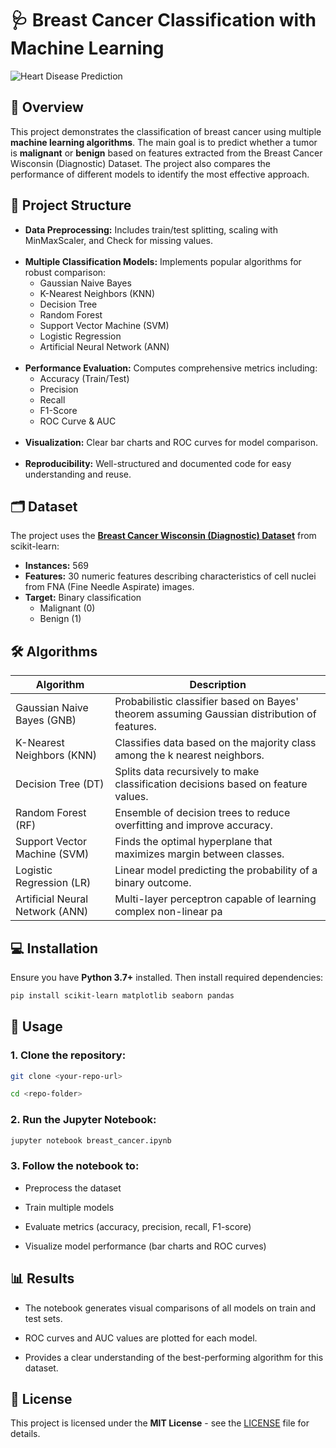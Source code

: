 # 🩺 Breast Cancer Classification with Machine Learning
![Heart Disease Prediction](https://github.com/ZahraSahranavard/Breast-Cancer-Classification-ML/blob/main/Image/Breast%20Cancer%20Classification.png)

## 🔹 Overview
This project demonstrates the classification of breast cancer using multiple **machine learning algorithms**. The main goal is to predict whether a tumor is **malignant** or **benign** based on features extracted from the Breast Cancer Wisconsin (Diagnostic) Dataset. The project also compares the performance of different models to identify the most effective approach.


## 📂 Project Structure

- **Data Preprocessing:** Includes train/test splitting, scaling with MinMaxScaler, and Check for missing values. <br><br>
- **Multiple Classification Models:** Implements popular algorithms for robust comparison:
  - Gaussian Naive Bayes
  - K-Nearest Neighbors (KNN)
  - Decision Tree
  - Random Forest
  - Support Vector Machine (SVM)
  - Logistic Regression
  - Artificial Neural Network (ANN) <br><br>
- **Performance Evaluation:** Computes comprehensive metrics including:
  - Accuracy (Train/Test)
  - Precision
  - Recall
  - F1-Score
  - ROC Curve & AUC <br><br>
- **Visualization:** Clear bar charts and ROC curves for model comparison. <br><br>
- **Reproducibility:** Well-structured and documented code for easy understanding and reuse.
  
##  🗂 Dataset

The project uses the **[Breast Cancer Wisconsin (Diagnostic) Dataset](https://scikit-learn.org/stable/modules/generated/sklearn.datasets.load_breast_cancer.html)** from scikit-learn:

- **Instances:** 569
- **Features:** 30 numeric features describing characteristics of cell nuclei from FNA (Fine Needle Aspirate) images.
- **Target:** Binary classification  
  - Malignant (0)  
  - Benign (1)

## 🛠 Algorithms

| Algorithm | Description |
|-----------|-------------|
| Gaussian Naive Bayes (GNB) | Probabilistic classifier based on Bayes' theorem assuming Gaussian distribution of features. |
| K-Nearest Neighbors (KNN) | Classifies data based on the majority class among the k nearest neighbors. |
| Decision Tree (DT) | Splits data recursively to make classification decisions based on feature values. |
| Random Forest (RF) | Ensemble of decision trees to reduce overfitting and improve accuracy. |
| Support Vector Machine (SVM) | Finds the optimal hyperplane that maximizes margin between classes. |
| Logistic Regression (LR) | Linear model predicting the probability of a binary outcome. |
| Artificial Neural Network (ANN) | Multi-layer perceptron capable of learning complex non-linear pa

## 💻 Installation

Ensure you have **Python 3.7+** installed. Then install required dependencies:

```bash
pip install scikit-learn matplotlib seaborn pandas
```

## 🚀 Usage

### 1. Clone the repository:

```bash
git clone <your-repo-url>
```
```bash
cd <repo-folder>
```

### 2. Run the Jupyter Notebook:

```bash
jupyter notebook breast_cancer.ipynb
```

### 3. Follow the notebook to:

- Preprocess the dataset

- Train multiple models

- Evaluate metrics (accuracy, precision, recall, F1-score)

- Visualize model performance (bar charts and ROC curves)

## 📊 Results

- The notebook generates visual comparisons of all models on train and test sets.

- ROC curves and AUC values are plotted for each model.

- Provides a clear understanding of the best-performing algorithm for this dataset.

## 📜 License
This project is licensed under the **MIT License** - see the [LICENSE](LICENSE) file for details.

